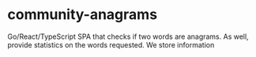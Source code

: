 # community-anagrams
Go/React/TypeScript SPA that checks if two words are anagrams. As well, provide statistics on the words requested. We store information 
